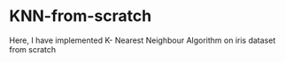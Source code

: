 # KNN-from-scratch
Here, I have implemented K- Nearest Neighbour Algorithm on iris dataset from scratch
